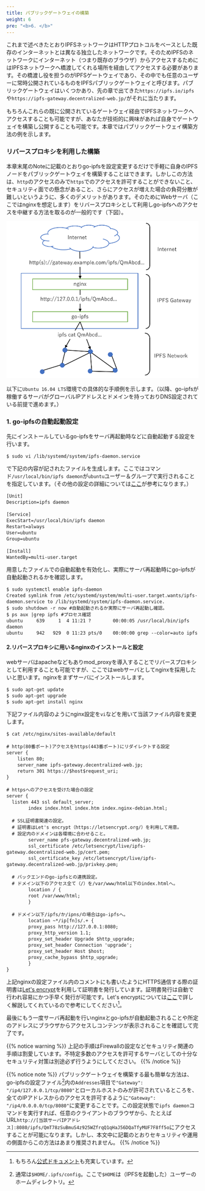 ```yaml
---
title: パブリックゲートウェイの構築
weight: 6
pre: "<b>6. </b>"
---
```


これまで述べきたとおりIPFSネットワークはHTTPプロトコルをベースとした既存のインターネットとは異なる独立したネットワークです。そのためIPFSのネットワークにインターネット（つまり既存のブラウザ）からアクセスするためにはIPFSネットワークへ橋渡してくれる場所を経由してアクセスする必要があります。その橋渡し役を担うのがIPFSゲートウェイであり、その中でも任意のユーザーに常時公開されているものをIPFSパブリックゲートウェイと呼びます。パブリックゲートウェイはいくつかあり、先の章で出てきた`https://ipfs.io/ipfs`や`https://ipfs-gateway.decentralized-web.jp/`がそれに当たります。

もちろんこれらの既に公開されているゲートウェイ経由でIPFSネットワークへアクセスすることも可能ですが、あなたが技術的に興味があれば自身でゲートウェイを構築し公開することも可能です。本章ではパブリックゲートウェイ構築方法の例を示します。

### リバースプロキシを利用した構築
本章末尾のNoteに記載のとおりgo-ipfsを設定変更するだけで手軽に自身のIPFSノードをパブリックゲートウェイを構築することはできます。しかしこの方法は、`http`のアクセスのみで`https`でのアクセスを許可することができないこと、セキュリティ面での懸念があること、さらにアクセスが増えた場合の負荷分散が難しいというように、多くのデメリットがあります。そのためにWebサーバ（ここではnginxを想定します）をリバースプロキシとして利用しgo-ipfsへのアクセスを中継する方法を取るのが一般的です（下図）。

![ipfs gateway](images/ipfs_gateway.png?width=40pc)


以下に`Ubuntu 16.04 LTS`環境での具体的な手順例を示します。（以降、go-ipfsが稼働するサーバがグローバルIPアドレスとドメインを持っておりDNS設定されている前提で進めます。）

### 1. go-ipfsの自動起動設定
先にインストールしているgo-ipfsをサーバ再起動時などに自動起動する設定を行います。
```
$ sudo vi /lib/systemd/system/ipfs-daemon.service
```
で下記の内容が記されたファイルを生成します。ここではコマンド`/usr/local/bin/ipfs daemon`が`ubuntu`ユーザー＆グループで実行されることを指定しています。（その他の設定の詳細については[ここ](http://enakai00.hatenablog.com/entry/20130917/1379374797)が参考になります。）
```
[Unit]
Description=ipfs daemon

[Service]
ExecStart=/usr/local/bin/ipfs daemon
Restart=always
User=ubuntu
Group=ubuntu

[Install]
WantedBy=multi-user.target
```

用意したファイルでの自動起動を有効化し、実際にサーバ再起動時にgo-ipfsが自動起動されるかを確認します。
```
$ sudo systemctl enable ipfs-daemon
Created symlink from /etc/systemd/system/multi-user.target.wants/ipfs-daemon.service to /lib/systemd/system/ipfs-daemon.service.
$ sudo shutdown -r now #自動起動されるか実際にサーバ再起動し確認。
$ ps aux |grep ipfs #プロセス確認
ubuntu     639     1  4 11:21 ?        00:00:05 /usr/local/bin/ipfs daemon
ubuntu     942   929  0 11:23 pts/0    00:00:00 grep --color=auto ipfs

```

#### 2.リバースプロキシに用いるnginxのインストールと設定
webサーバはapacheなどもありmod_proxyを導入することでリバースプロキシとして利用することも可能ですが、ここではwebサーバとしてnginxを採用したいと思います。nginxをまずサーバにインストールします。
```
$ sudo apt-get update
$ sudo apt-get upgrade
$ sudo apt-get install nginx

```
下記ファイル内容のようにnginx設定を`vi`などを用いて当該ファイル内容を変更します。
```
$ cat /etc/nginx/sites-available/default

# http(80番ポート)アクセスをhttps(443番ポート)にリダイレクトする設定
server {
    listen 80;
    server_name ipfs-gateway.decentralized-web.jp;
    return 301 https://$host$request_uri;
}

# httpsへのアクセスを受けた場合の設定
server {
  listen 443 ssl default_server;
        index index.html index.htm index.nginx-debian.html;

  # SSL証明書関連の設定。
  # 証明書はLet's encrypt（https://letsencrypt.org/）を利用して用意。
  # 設定内のドメインは各環境に合わせること。
        server_name pfs-gateway.decentralized-web.jp;
        ssl_certificate /etc/letsencrypt/live/ipfs-gateway.decentralized-web.jp/cert.pem;
        ssl_certificate_key /etc/letsencrypt/live/ipfs-gateway.decentralized-web.jp/privkey.pem;

  # バックエンドのgo-ipfsとの連携設定。
  # ドメイン以下のアクセス全て（/）を/var/www/html以下のindex.htmlへ。
        location / {
        root /var/www/html;
        }

  # ドメイン以下/ipfs/か/ipns/の場合はgo-ipfsへ。
        location ~*/ip[fn]s/.+ {
        proxy_pass http://127.0.0.1:8080;
        proxy_http_version 1.1;
        proxy_set_header Upgrade $http_upgrade;
        proxy_set_header Connection 'upgrade';
        proxy_set_header Host $host;
        proxy_cache_bypass $http_upgrade;
        }
}
```
上記nginxの設定ファイル内のコメントにも書いたようにHTTPS通信する際の証明書は[Let's encrypt](https://letsencrypt.org/)を利用して証明書を発行しています。証明書発行は自動で行われ容易にかつ手早く発行が可能です。Let's encryptについては[ここ](https://knowledge.sakura.ad.jp/5573/)で詳しく解説してくれているので参考にしてください[^4]。

最後にもう一度サーバ再起動を行いnginxとgo-ipfsが自動起動されることや所定のアドレスにブラウザからアクセスしコンテンツが表示されることを確認して完了です。


{{% notice warning %}}
上記の手順はFirewallの設定などセキュリティ関連の手順は割愛しています。不特定多数のアクセスを許可するサーバとしての十分なセキュリティ対策は別途必ず行うようにしてください。
{{% /notice %}}

{{% notice note %}}
パブリックゲートウェイを構築する最も簡単な方法は、go-ipfsの設定ファイル[^1]内の`Addresses`項目で`"Gateway": "/ip4/127.0.0.1/tcp/8080"`とローカルホストのみが許可されているところを、全てのIPアドレスからのアクセスを許可するように`"Gateway": "/ip4/0.0.0.0/tcp/8080"`に変更することです。この設定状態で`ipfs daemon`コマンドを実行すれば、任意のクライアントのブラウザから、たとえばURL`http://[当該サーバIPアドレス]:8080/ipfs/QmT78zSuBmuS4z925WZfrqQ1qHaJ56DQaTfyMUF7F8ff5o`にアクセスすることが可能になります。しかし、本文中に記載のとおりセキュリティや運用の側面からこの方法はあまり推奨されません。
{{% /notice %}}

[^1]: 通常は`$HOME/.ipfs/config`。ここで`$HOME`は（IPFSを起動した）ユーザーのホームディレクトリ。

[^2]: 実際はより多いピアでコンテンツが共有されていますがコマンドの仕様上20件に限定されて表示されています。

[^3]: `ifconfig`コマンドはIPアドレスなどのネットワーク情報の他にネットワークインターフェースの累積トラフィック量などが出力されるため、同じサーバ内でも出力の内容が変わり世界で唯一のコンテンツを作成するのに便利です。

[^4]: もちろん[公式ドキュメント](https://letsencrypt.org/docs/)も充実しています。
